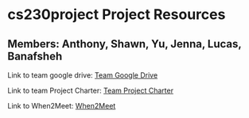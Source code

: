 # cs230project Project Resources
## Members: Anthony, Shawn, Yu, Jenna, Lucas, Banafsheh

Link to team google drive: [Team Google Drive](https://drive.google.com/drive/folders/0AKx4y8apIvUJUk9PVA)

Link to team Project Charter: [Team Project Charter](https://docs.google.com/document/d/1VLuvEqMjPxGCkZEjVdUMoafjCAE9eadTqq8tOwvlYHE/edit)

Link to When2Meet: [When2Meet](https://www.when2meet.com/?25139994-xT19t)
